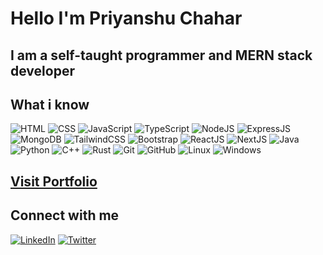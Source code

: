 # Hello I'm Priyanshu Chahar
## I am a self-taught programmer and MERN stack developer

## What i know
![HTML](https://skillicons.dev/icons?i=html)
![CSS](https://skillicons.dev/icons?i=css)
![JavaScript](https://skillicons.dev/icons?i=javascript)
![TypeScript](https://skillicons.dev/icons?i=typescript)
![NodeJS](https://skillicons.dev/icons?i=nodejs)
![ExpressJS](https://skillicons.dev/icons?i=express)
![MongoDB](https://skillicons.dev/icons?i=mongodb)
![TailwindCSS](https://skillicons.dev/icons?i=tailwind)
![Bootstrap](https://skillicons.dev/icons?i=bootstrap)
![ReactJS](https://skillicons.dev/icons?i=react)
![NextJS](https://skillicons.dev/icons?i=nextjs)
![Java](https://skillicons.dev/icons?i=java)
![Python](https://skillicons.dev/icons?i=python)
![C++](https://skillicons.dev/icons?i=cpp)
![Rust](https://skillicons.dev/icons?i=rust)
![Git](https://skillicons.dev/icons?i=git)
![GitHub](https://skillicons.dev/icons?i=github)
![Linux](https://skillicons.dev/icons?i=linux)
![Windows](https://skillicons.dev/icons?i=windows)

## [Visit Portfolio](https://priyanshuchahar.vercel.app)

## Connect with me
[![LinkedIn](https://img.shields.io/badge/LinkedIn-0077B5?style=for-the-badge&logo=linkedin&logoColor=white)](https://www.linkedin.com/in/priyannxhuu)
[![Twitter](https://img.shields.io/badge/Twitter-%231DA1F2.svg?style=for-the-badge&logo=x&logoColor=white)](https://twitter.com/Priyannxhuu)
